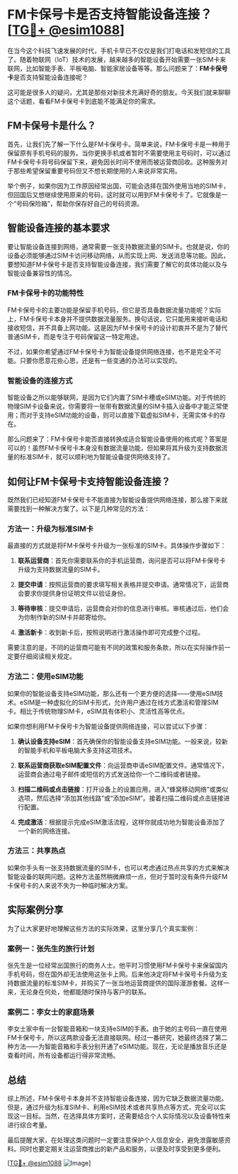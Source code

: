 # FM卡保号卡是否支持智能设备连接？[[TG💪+ @esim1088](https://t.me/s/esim1088)]

在当今这个科技飞速发展的时代，手机卡早已不仅仅是我们打电话和发短信的工具了。随着物联网（IoT）技术的发展，越来越多的智能设备开始需要一张SIM卡来联网，比如智能手表、平板电脑、智能家居设备等等。那么问题来了：**FM卡保号卡**是否支持智能设备连接呢？

这可能是很多人的疑问，尤其是那些对新技术充满好奇的朋友。今天我们就来聊聊这个话题，看看FM卡保号卡到底能不能满足你的需求。

## FM卡保号卡是什么？

首先，让我们先了解一下什么是FM卡保号卡。简单来说，FM卡保号卡是一种用于保留原有手机号码的服务。当你更换手机或者暂时不需要使用主号码时，可以通过FM卡保号卡将号码保留下来，避免因长时间不使用而被运营商回收。这种服务对于那些希望保留重要号码但又不想长期使用的人来说非常实用。

举个例子，如果你因为工作原因经常出国，可能会选择在国外使用当地的SIM卡，但回国后又想继续使用原来的号码，这时就可以用到FM卡保号卡了。它就像是一个“号码保险箱”，帮助你保存好自己的号码资源。

## 智能设备连接的基本要求

要让智能设备连接到网络，通常需要一张支持数据流量的SIM卡。也就是说，你的设备必须能够通过SIM卡访问移动网络，从而实现上网、发送消息等功能。因此，要想知道FM卡保号卡是否支持智能设备连接，我们需要了解它的具体功能以及与智能设备兼容性的情况。

### FM卡保号卡的功能特性

FM卡保号卡的主要功能是保留手机号码，但它是否具备数据流量功能呢？实际上，FM卡保号卡本身并不提供数据流量服务。换句话说，它只能用来接听电话和接收短信，并不具备上网功能。这是因为FM卡保号卡的设计初衷并不是为了替代普通SIM卡，而是专注于号码保留这一特定用途。

不过，如果你希望通过FM卡保号卡为智能设备提供网络连接，也不是完全不可能。只要你愿意花些心思，还是有一些变通的办法可以实现的。

### 智能设备的连接方式

智能设备之所以能够联网，是因为它们内置了SIM卡槽或eSIM功能。对于传统的物理SIM卡设备来说，你需要将一张带有数据流量的SIM卡插入设备中才能正常使用；而对于支持eSIM功能的设备，则可以直接下载虚拟SIM卡，无需实体卡的存在。

那么问题来了：FM卡保号卡能否直接转换成适合智能设备使用的格式呢？答案是可以的！虽然FM卡保号卡本身没有数据流量功能，但如果将其升级为支持数据流量的标准SIM卡，就可以顺利地为智能设备提供网络支持了。

## 如何让FM卡保号卡支持智能设备连接？

既然我们已经知道FM卡保号卡不能直接为智能设备提供网络连接，那么接下来就需要找到一种解决方案了。以下是几种常见的方法：

### 方法一：升级为标准SIM卡

最直接的方式就是将FM卡保号卡升级为一张标准的SIM卡。具体操作步骤如下：

1. **联系运营商**：首先你需要联系你的手机运营商，询问是否可以将FM卡保号卡升级为支持数据流量的SIM卡。
   
2. **提交申请**：按照运营商的要求填写相关表格并提交申请。通常情况下，运营商会要求你提供身份证明文件以验证身份。

3. **等待审核**：提交申请后，运营商会对你的信息进行审核。审核通过后，他们会为你制作新的SIM卡并邮寄给你。

4. **激活新卡**：收到新卡后，按照说明进行激活操作即可完成整个过程。

需要注意的是，不同的运营商可能有不同的政策和服务条款，所以在实际操作前一定要仔细阅读相关规定。

### 方法二：使用eSIM功能

如果你的智能设备支持eSIM功能，那么还有一个更方便的选择——使用eSIM技术。eSIM是一种虚拟化的SIM卡形式，允许用户通过在线方式激活和管理SIM卡。相比于传统物理SIM卡，eSIM具有体积小、灵活性高等优点。

如果你想利用FM卡保号卡为智能设备提供网络连接，可以尝试以下步骤：

1. **确认设备支持eSIM**：首先确保你的智能设备支持eSIM功能。一般来说，较新的智能手机和平板电脑大多支持这项技术。

2. **联系运营商获取eSIM配置文件**：向运营商申请eSIM配置文件。通常情况下，运营商会通过电子邮件或短信的方式发送给你一个二维码或者链接。

3. **扫描二维码或点击链接**：打开设备上的设置应用，进入“蜂窝移动网络”或类似选项，然后选择“添加其他线路”或“添加eSIM”。接着扫描二维码或点击链接进行配置。

4. **完成激活**：根据提示完成eSIM激活流程，这样你就成功地为智能设备添加了一个新的网络连接。

### 方法三：共享热点

如果你手头有一张支持数据流量的SIM卡，也可以考虑通过热点共享的方式来解决智能设备的联网问题。这种方法虽然稍微麻烦一点，但对于暂时没有条件升级FM卡保号卡的人来说不失为一种临时解决方案。

## 实际案例分享

为了让大家更好地理解这些方法的实际效果，这里分享几个真实案例：

### 案例一：张先生的旅行计划

张先生是一位经常出国旅行的商务人士。他平时习惯使用FM卡保号卡来保留国内手机号码，但在国外却无法使用这张卡上网。后来他决定将FM卡保号卡升级为支持数据流量的标准SIM卡，并购买了一张当地运营商提供的国际漫游套餐。这样一来，无论身在何处，他都能随时保持与客户的联系。

### 案例二：李女士的家庭场景

李女士家中有一台智能音箱和一块支持eSIM的手表。由于她的主号码一直在使用FM卡保号卡，所以这两款设备无法直接联网。经过一番研究，她最终选择了第二种方法——为智能音箱和手表分别开通了eSIM功能。现在，无论是播放音乐还是查看时间，所有设备都运行得非常流畅。

## 总结

综上所述，FM卡保号卡本身并不支持智能设备连接，因为它缺乏数据流量功能。但是，通过升级为标准SIM卡、利用eSIM技术或者共享热点等方式，完全可以实现这一目标。当然，在选择具体方案时，还需要结合个人实际情况以及设备特性来进行综合考量。

最后提醒大家，在处理这类问题时一定要注意保护个人信息安全，避免泄露敏感资料。同时也要定期关注运营商推出的新产品和服务，以便及时享受到更多便利。

[[TG💪+ @esim1088](https://t.me/s/esim1088) ![Image](https://i.postimg.cc/4NQfJmqS/Snipaste-2025-05-13-00-14-12.png)]